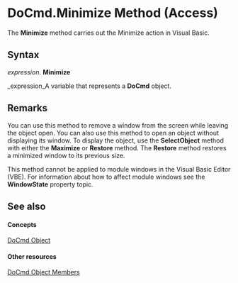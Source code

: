 
# DoCmd.Minimize Method (Access)

The  **Minimize** method carries out the Minimize action in Visual Basic.


## Syntax

 _expression_. **Minimize**

 _expression_A variable that represents a  **DoCmd** object.


## Remarks

You can use this method to remove a window from the screen while leaving the object open. You can also use this method to open an object without displaying its window. To display the object, use the  **SelectObject** method with either the **Maximize** or **Restore** method. The **Restore** method restores a minimized window to its previous size.

This method cannot be applied to module windows in the Visual Basic Editor (VBE). For information about how to affect module windows see the  **WindowState** property topic.


## See also


#### Concepts


 [DoCmd Object](3ce44cca-9979-0a1e-9787-079a52ce528f.md)
#### Other resources


 [DoCmd Object Members](3e7ade9e-86e4-0751-188b-5d31c9101651.md)
